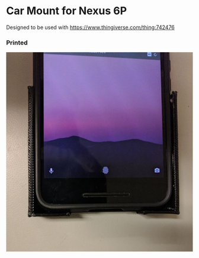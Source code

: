 # Car Mount for Nexus 6P

Designed to be used with https://www.thingiverse.com/thing:742476

### Printed

![Printed](printed.jpg)